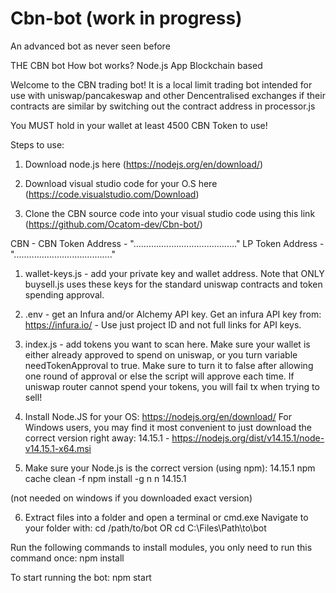 # Cbn-bot (work in progress)

An advanced bot as never seen before

THE CBN bot 
How bot works?
Node.js App
Blockchain based

Welcome to the CBN trading bot! It is a local limit trading bot intended for use with uniswap/pancakeswap and other Dencentralised exchanges if their contracts are similar by switching out the contract address in processor.js

You MUST hold in your wallet at least 4500 CBN Token to use!
 
Steps to use:
1. Download node.js here (https://nodejs.org/en/download/)

2. Download visual studio code for your O.S here (https://code.visualstudio.com/Download)

3. Clone the CBN source code into your visual studio code using this link (https://github.com/Ocatom-dev/Cbn-bot/)


CBN -
CBN Token Address - "....….................................." LP Token Address - ".....…..............................."

1. wallet-keys.js - add your private key and wallet address. Note that ONLY buysell.js uses these keys for the standard uniswap contracts and token spending approval.

2. .env - get an Infura and/or Alchemy API key. Get an infura API key from: https://infura.io/ - Use just project ID and not full links for API keys.
3. index.js - add tokens you want to scan here. Make sure your wallet is either already approved to spend on uniswap, or you turn variable needTokenApproval to true. Make sure to turn it to false after allowing one round of approval or else the script will approve each time. If uniswap router cannot spend your tokens, you will fail tx when trying to sell!

4. Install Node.JS for your OS: https://nodejs.org/en/download/ For Windows users, you may find it most convenient to just download the correct version right away: 14.15.1 - https://nodejs.org/dist/v14.15.1/node-v14.15.1-x64.msi

5. Make sure your Node.js is the correct version (using npm): 14.15.1 npm cache clean -f npm install -g n n 14.15.1

(not needed on windows if you downloaded exact version)

6. Extract files into a folder and open a terminal or cmd.exe Navigate to your folder with: cd /path/to/bot OR cd C:\Files\Path\to\bot

Run the following commands to install modules, you only need to run this command once: npm install

To start running the bot: npm start

